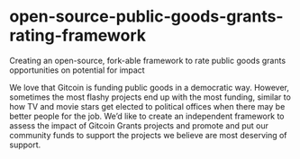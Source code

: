 # open-source-public-goods-grants-rating-framework
Creating an open-source, fork-able framework to rate public goods grants opportunities on potential for impact


We love that Gitcoin is funding public goods in a democratic way. However, sometimes the most flashy projects end up with the most funding, similar to how TV and movie stars get elected to political offices when there may be better people for the job. We’d like to create an independent framework to assess the impact of Gitcoin Grants projects and promote and put our community funds to support the projects we believe are most deserving of support. 
